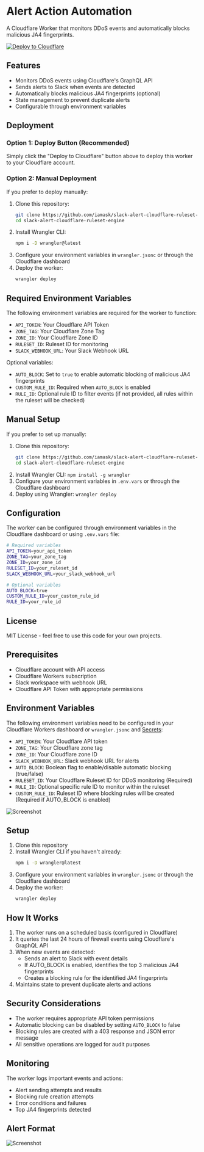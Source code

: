 # Alert Action Automation

A Cloudflare Worker that monitors DDoS events and automatically blocks malicious JA4 fingerprints.

[![Deploy to Cloudflare](https://deploy.workers.cloudflare.com/button)](https://deploy.workers.cloudflare.com/?url=https://github.com/iamask/slack-alert-cloudflare-ruleset-engine)

## Features

- Monitors DDoS events using Cloudflare's GraphQL API
- Sends alerts to Slack when events are detected
- Automatically blocks malicious JA4 fingerprints (optional)
- State management to prevent duplicate alerts
- Configurable through environment variables

## Deployment

### Option 1: Deploy Button (Recommended)

Simply click the "Deploy to Cloudflare" button above to deploy this worker to your Cloudflare account.

### Option 2: Manual Deployment

If you prefer to deploy manually:

1. Clone this repository:
   ```bash
   git clone https://github.com/iamask/slack-alert-cloudflare-ruleset-engine.git
   cd slack-alert-cloudflare-ruleset-engine
   ```
2. Install Wrangler CLI:
   ```bash
   npm i -D wrangler@latest
   ```
3. Configure your environment variables in `wrangler.jsonc` or through the Cloudflare dashboard
4. Deploy the worker:
   ```bash
   wrangler deploy
   ```

## Required Environment Variables

The following environment variables are required for the worker to function:

- `API_TOKEN`: Your Cloudflare API Token
- `ZONE_TAG`: Your Cloudflare Zone Tag
- `ZONE_ID`: Your Cloudflare Zone ID
- `RULESET_ID`: Ruleset ID for monitoring
- `SLACK_WEBHOOK_URL`: Your Slack Webhook URL

Optional variables:

- `AUTO_BLOCK`: Set to `true` to enable automatic blocking of malicious JA4 fingerprints
- `CUSTOM_RULE_ID`: Required when `AUTO_BLOCK` is enabled
- `RULE_ID`: Optional rule ID to filter events (if not provided, all rules within the ruleset will be checked)

## Manual Setup

If you prefer to set up manually:

1. Clone this repository:
   ```bash
   git clone https://github.com/iamask/slack-alert-cloudflare-ruleset-engine.git
   cd slack-alert-cloudflare-ruleset-engine
   ```
2. Install Wrangler CLI: `npm install -g wrangler`
3. Configure your environment variables in `.env.vars` or through the Cloudflare dashboard
4. Deploy using Wrangler: `wrangler deploy`

## Configuration

The worker can be configured through environment variables in the Cloudflare dashboard or using `.env.vars` file:

```bash
# Required variables
API_TOKEN=your_api_token
ZONE_TAG=your_zone_tag
ZONE_ID=your_zone_id
RULESET_ID=your_ruleset_id
SLACK_WEBHOOK_URL=your_slack_webhook_url

# Optional variables
AUTO_BLOCK=true
CUSTOM_RULE_ID=your_custom_rule_id
RULE_ID=your_rule_id
```

## License

MIT License - feel free to use this code for your own projects.

## Prerequisites

- Cloudflare account with API access
- Cloudflare Workers subscription
- Slack workspace with webhook URL
- Cloudflare API Token with appropriate permissions

## Environment Variables

The following environment variables need to be configured in your Cloudflare Workers dashboard or `wrangler.jsonc` and [Secrets](https://developers.cloudflare.com/workers/configuration/environment-variables/#compare-secrets-and-environment-variables):

- `API_TOKEN`: Your Cloudflare API token
- `ZONE_TAG`: Your Cloudflare zone tag
- `ZONE_ID`: Your Cloudflare zone ID
- `SLACK_WEBHOOK_URL`: Slack webhook URL for alerts
- `AUTO_BLOCK`: Boolean flag to enable/disable automatic blocking (true/false)
- `RULESET_ID`: Your Cloudflare Ruleset ID for DDoS monitoring (Required)
- `RULE_ID`: Optional specific rule ID to monitor within the ruleset
- `CUSTOM_RULE_ID`: Ruleset ID where blocking rules will be created (Required if AUTO_BLOCK is enabled)

![Screenshot](https://r2.zxc.co.in/git_readme/slack-alert-dash.png)

## Setup

1. Clone this repository
2. Install Wrangler CLI if you haven't already:
   ```bash
   npm i -D wrangler@latest
   ```
3. Configure your environment variables in `wrangler.jsonc` or through the Cloudflare dashboard
4. Deploy the worker:
   ```bash
   wrangler deploy
   ```

## How It Works

1. The worker runs on a scheduled basis (configured in Cloudflare)
2. It queries the last 24 hours of firewall events using Cloudflare's GraphQL API
3. When new events are detected:
   - Sends an alert to Slack with event details
   - If AUTO_BLOCK is enabled, identifies the top 3 malicious JA4 fingerprints
   - Creates a blocking rule for the identified JA4 fingerprints
4. Maintains state to prevent duplicate alerts and actions

## Security Considerations

- The worker requires appropriate API token permissions
- Automatic blocking can be disabled by setting `AUTO_BLOCK` to false
- Blocking rules are created with a 403 response and JSON error message
- All sensitive operations are logged for audit purposes

## Monitoring

The worker logs important events and actions:

- Alert sending attempts and results
- Blocking rule creation attempts
- Error conditions and failures
- Top JA4 fingerprints detected

## Alert Format

![Screenshot](https://r2.zxc.co.in/git_readme/alert-slack.png)

